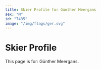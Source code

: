 ```yaml
---
title: Skier Profile for Günther Meergans
sex: "M"
id: "7435"
image: "/img/flags/ger.svg" 
---
```


# Skier Profile

This page is for: Günther Meergans.
    